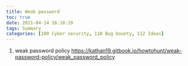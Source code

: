 ```yaml
---
title: Weak password
toc: true
date: 2021-04-14 16:10:29
tags: Summary
categories: [100 Cyber security, 110 Bug bounty, 112 Ideas]
---
```



1. weak password policy https://kathan19.gitbook.io/howtohunt/weak-password-policy/weak_password_policy
